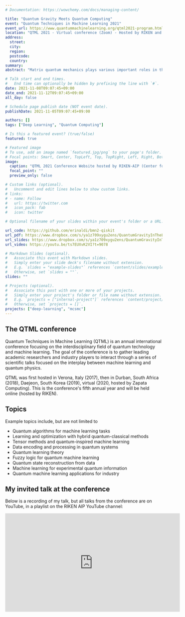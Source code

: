 ```yaml
---
# Documentation: https://wowchemy.com/docs/managing-content/

title: "Quantum Gravity Meets Quantum Computing"
event: "Quantum Techniques in Machine Learning 2021"
event_url: https://www.quantummachinelearning.org/qtml2021-program.html
location: "QTML 2021 - Virtual conference (Zoom) - Hosted by RIKEN and RIKEN AIP"
address:
  street:
  city:
  region:
  postcode:
  country:
summary:
abstract: "Matrix quantum mechanics plays various important roles in theoretical physics, such as a holographic description of quantum black holes. Understanding quantum black holes and the role of entanglement in a holographic setup is of paramount importance for the development of better quantum algorithms (quantum error correction codes) and for the realization of a quantum theory of gravity. Quantum computing and deep learning offer us potentially useful approaches to study the dynamics of matrix quantum mechanics. For this reason, I will discuss a first benchmark of such techniques to simple models of matrix quantum mechanics. First, I will introduce a hybrid quantum-classical algorithm in a truncated Hilbert space suitable for finding the ground state of matrix models on NISQ-era devices. Then, I will discuss a deep learning approach to study the wave function of matrix quantum mechanics, even in a supersymmetric case, using a neural network representation of quantum states. Results for the ground state energy will be compared to traditional Lattice Monte Carlo simulations of the Euclidean path integral as a benchmark."

# Talk start and end times.
#   End time can optionally be hidden by prefixing the line with `#`.
date: 2021-11-08T09:07:45+09:00
date_end: 2021-11-12T09:07:45+09:00
all_day: false

# Schedule page publish date (NOT event date).
publishDate: 2021-11-05T09:07:45+09:00

authors: []
tags: ["Deep Learning", "Quantum Computing"]

# Is this a featured event? (true/false)
featured: true

# Featured image
# To use, add an image named `featured.jpg/png` to your page's folder.
# Focal points: Smart, Center, TopLeft, Top, TopRight, Left, Right, BottomLeft, Bottom, BottomRight.
image:
  caption: "QTML 2021 Conference Website hosted by RIKEN-AIP (Center for Advanced Intelligence Project)"
  focal_point: ""
  preview_only: false

# Custom links (optional).
#   Uncomment and edit lines below to show custom links.
# links:
# - name: Follow
#   url: https://twitter.com
#   icon_pack: fab
#   icon: twitter

# Optional filename of your slides within your event's folder or a URL.

url_code: https://github.com/erinaldi/bmn2-qiskit
url_pdf: https://www.dropbox.com/s/ya1z709xygu2ens/QuantumGravityInTheLab_ERinaldi_45min.pdf?dl=0
url_slides: https://www.dropbox.com/s/ya1z709xygu2ens/QuantumGravityInTheLab_ERinaldi_45min.pdf?dl=0
url_video: https://youtu.be/ts7EUXvK2VI?t=9078

# Markdown Slides (optional).
#   Associate this event with Markdown slides.
#   Simply enter your slide deck's filename without extension.
#   E.g. `slides = "example-slides"` references `content/slides/example-slides.md`.
#   Otherwise, set `slides = ""`.
slides: ""

# Projects (optional).
#   Associate this post with one or more of your projects.
#   Simply enter your project's folder or file name without extension.
#   E.g. `projects = ["internal-project"]` references `content/project/deep-learning/index.md`.
#   Otherwise, set `projects = []`.
projects: ["deep-learning", "mcsmc"]
---
```


## The QTML conference

Quantum Techniques in Machine Learning (QTML) is an annual international conference focusing on the interdisciplinary field of quantum technology and machine learning. The goal of the conference is to gather leading academic researchers and industry players to interact through a series of scientific talks focused on the interplay between machine learning and quantum physics.

​QTML was first hosted in Verona, Italy (2017), then in Durban, South Africa (2018),  Daejeon, South Korea (2019), virtual (2020, hosted by Zapata Computing). This is the conference's fifth annual year and will be held online (hosted by RIKEN).

## Topics

Example topics include, but are not limited to
  * Quantum algorithms for machine learning tasks
  * Learning and optimization with hybrid quantum-classical methods
  * Tensor methods and quantum-inspired machine learning
  * Data encoding and processing in quantum systems
  * Quantum learning theory
  * Fuzzy logic for quantum machine learning
  * Quantum state reconstruction from data
  * Machine learning for experimental quantum information
  * Quantum machine learning applications for industry

## My invited talk at the conference

Below is a recording of my talk, but all talks from the conference are on YouTube, in a playlist on the RIKEN AIP YouTube channel:

<iframe width="560" height="315" src="https://www.youtube.com/embed/ts7EUXvK2VI?start=9078" title="YouTube video player" frameborder="0" allow="accelerometer; autoplay; clipboard-write; encrypted-media; gyroscope; picture-in-picture" allowfullscreen></iframe>
